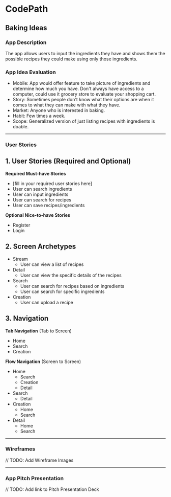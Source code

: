 # CodePath

## Baking Ideas

### App Description
The app allows users to input the ingredients they have and shows them the possible recipes they could make using only those ingredients.

### App Idea Evaluation

- Mobile: App would offer feature to take picture of ingredients and determine how much you have. Don't always have access to a computer, could use it grocery store to evaluate your shopping cart.
- Story: Sometimes people don't know what their options are when it comes to what they can make with what they have.
- Market: Anyone who is interested in baking.
- Habit: Few times a week.
- Scope: Generalized version of just listing recipes with ingredients is doable.

---

### User Stories
## 1. User Stories (Required and Optional)

**Required Must-have Stories**

 * [fill in your required user stories here]
 * User can search ingredients
 * User can input ingredients
 * User can search for recipes
 * User can save recipes/ingredients 

**Optional Nice-to-have Stories**

 * Register
 * Login

## 2. Screen Archetypes

 * Stream
   * User can view a list of recipes
 * Detail
   * User can view the specific details of the recipes
 * Search
   * User can search for recipes based on ingredients
   * User can search for specific ingredients
 * Creation
   * User can upload a recipe

## 3. Navigation

**Tab Navigation** (Tab to Screen)

 * Home
 * Search
 * Creation

**Flow Navigation** (Screen to Screen)

 * Home
   * Search
   * Creation
   * Detail
 * Search
   * Detail
 * Creation
   * Home
   * Search
 * Detail
   * Home
   * Search


---

### Wireframes
// TODO: Add Wireframe Images

---

### App Pitch Presentation
// TODO: Add link to Pitch Presentation Deck
